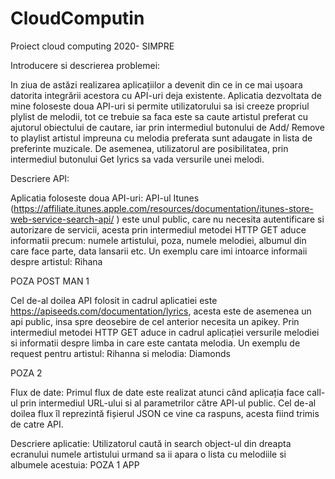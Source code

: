 # CloudComputin
Proiect cloud computing 2020- SIMPRE

Introducere si descrierea problemei:

In ziua de astăzi realizarea aplicațiilor a devenit din ce in ce mai ușoara datorita integrării acestora cu API-uri deja existente. 
Aplicatia dezvoltata de mine foloseste doua API-uri  si permite utilizatorului sa isi creeze propriul plylist de melodii, tot ce trebuie sa faca este sa caute artistul preferat cu ajutorul obiectului de cautare, iar prin intermediul  butonului de Add/ Remove to playlist artistul impreuna cu melodia preferata sunt adaugate in lista de preferinte muzicale. De asemenea, utilizatorul are posibilitatea, prin intermediul butonului Get lyrics sa vada versurile unei melodi.


Descriere API:

Aplicatia foloseste doua API-uri: 
API-ul Itunes (https://affiliate.itunes.apple.com/resources/documentation/itunes-store-web-service-search-api/ ) este unul public, care nu necesita autentificare si autorizare de servicii, acesta prin intermediul metodei HTTP GET aduce informatii precum: numele artistului, poza, numele melodiei, albumul din care face parte, data lansarii etc. Un exemplu care imi intoarce informaii despre artistul: Rihana 

POZA POST MAN 1


Cel de-al doilea API folosit in cadrul aplicatiei este https://apiseeds.com/documentation/lyrics, acesta este de asemenea un api public, insa spre deosebire de cel anterior necesita un apikey. Prin intermediul metodei HTTP GET aduce in cadrul aplicației versurile melodiei si informatii despre limba in care este cantata melodia.  Un exemplu de request pentru artistul: Rihanna si melodia: Diamonds

POZA 2


Flux de date:
Primul flux de date este realizat atunci când aplicația face call-ul prin intermediul URL-ului si al parametrilor către API-ul public. Cel de-al doilea flux îl reprezintă fișierul JSON ce vine ca raspuns, acesta fiind trimis de catre API.


Descriere aplicatie:
Utilizatorul caută in search object-ul din dreapta ecranului numele artistului urmand sa ii apara o lista cu melodiile si albumele acestuia:
POZA 1 APP

















